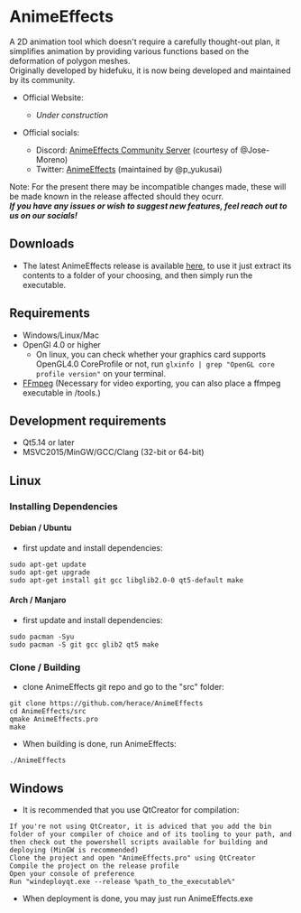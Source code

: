 # AnimeEffects

A 2D animation tool which doesn't require a carefully thought-out plan, it simplifies animation by providing various functions based on the deformation of polygon meshes.<br>
Originally developed by hidefuku, it is now being developed and maintained by its community.

* Official Website:<br>
  * *Under construction* <br>

* Official socials:<br>
  * Discord: <a href='https://discord.gg/sKp8Srm'>AnimeEffects Community Server</a> (courtesy of @Jose-Moreno)<br>
  * Twitter: <a href='https://twitter.com/anime_effects'>AnimeEffects</a> (maintained by @p_yukusai)<br>

Note: For the present there may be incompatible changes made, these will be made known in the release affected should they ocurr.<br>
***If you have any issues or wish to suggest new features, feel reach out to us on our socials!***

## Downloads
* The latest AnimeEffects release is available [here](https://github.com/AnimeEffectsDevs/AnimeEffects/releases), to use it just extract its contents to a folder of your choosing, and then simply run the executable.<br>

## Requirements
* Windows/Linux/Mac
* OpenGl 4.0 or higher
  * On linux, you can check whether your graphics card supports OpenGL4.0 CoreProfile or not, run `glxinfo | grep "OpenGL core profile version"` on your terminal.
* [FFmpeg](https://ffmpeg.org/download.html) (Necessary for video exporting, you can also place a ffmpeg executable in /tools.)

## Development requirements
* Qt5.14 or later
* MSVC2015/MinGW/GCC/Clang (32-bit or 64-bit)

## Linux
### Installing Dependencies
#### Debian / Ubuntu

* first update and install dependencies:

```
sudo apt-get update
sudo apt-get upgrade
sudo apt-get install git gcc libglib2.0-0 qt5-default make
```

#### Arch / Manjaro
* first update and install dependencies:  

```
sudo pacman -Syu
sudo pacman -S git gcc glib2 qt5 make
```

### Clone / Building
* clone AnimeEffects git repo and go to the "src" folder:  

```
git clone https://github.com/herace/AnimeEffects  
cd AnimeEffects/src
qmake AnimeEffects.pro
make
```
* When building is done, run AnimeEffects:
```
./AnimeEffects  
```

## Windows
* It is recommended that you use QtCreator for compilation:
```
If you're not using QtCreator, it is adviced that you add the bin folder of your compiler of choice and of its tooling to your path, and then check out the powershell scripts available for building and deploying (MinGW is recommended) 
Clone the project and open "AnimeEffects.pro" using QtCreator
Compile the project on the release profile 
Open your console of preference
Run "windeployqt.exe --release %path_to_the_executable%"
```

* When deployment is done, you may just run AnimeEffects.exe
